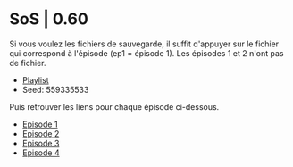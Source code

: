 # SoS | 0.60

Si vous voulez les fichiers de sauvegarde, il suffit d'appuyer sur le fichier qui correspond à l'épisode (ep1 = épisode 1). Les épisodes 1 et 2 n'ont pas de fichier.

- [Playlist](https://www.youtube.com/watch?v=TGmX34bu1Sc&list=PLvhIoZslTNqlP0r36X2trT8bV8CddWzWN)
- Seed: 559335533

Puis retrouver les liens pour chaque épisode ci-dessous.

- [Episode 1](https://youtu.be/TGmX34bu1Sc)
- [Episode 2](https://youtu.be/vLDJve07sxo)
- [Episode 3](https://youtu.be/TfNkK3mr0vc)
- [Episode 4](https://youtu.be/VvY4LAwm17I)

